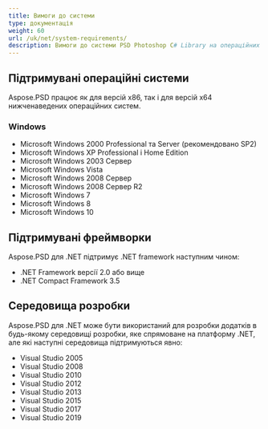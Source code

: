 ```yaml
---
title: Вимоги до системи
type: документація
weight: 60
url: /uk/net/system-requirements/
description: Вимоги до системи PSD Photoshop C# Library на операційних системах Windows та Linux.
---
```



## **Підтримувані операційні системи**
Aspose.PSD працює як для версій x86, так і для версій x64 нижченаведених операційних систем.
### **Windows**
- Microsoft Windows 2000 Professional та Server (рекомендовано SP2)
- Microsoft Windows XP Professional і Home Edition
- Microsoft Windows 2003 Сервер
- Microsoft Windows Vista
- Microsoft Windows 2008 Сервер
- Microsoft Windows 2008 Сервер R2
- Microsoft Windows 7
- Microsoft Windows 8
- Microsoft Windows 10


## **Підтримувані фреймворки**
Aspose.PSD для .NET підтримує .NET framework наступним чином:

- .NET Framework версії 2.0 або вище
- .NET Compact Framework 3.5


## **Середовища розробки**
Aspose.PSD для .NET може бути використаний для розробки додатків в будь-якому середовищі розробки, яке спрямоване на платформу .NET, але які наступні середовища підтримуються явно:

- Visual Studio 2005
- Visual Studio 2008
- Visual Studio 2010
- Visual Studio 2012
- Visual Studio 2013
- Visual Studio 2015
- Visual Studio 2017
- Visual Studio 2019
